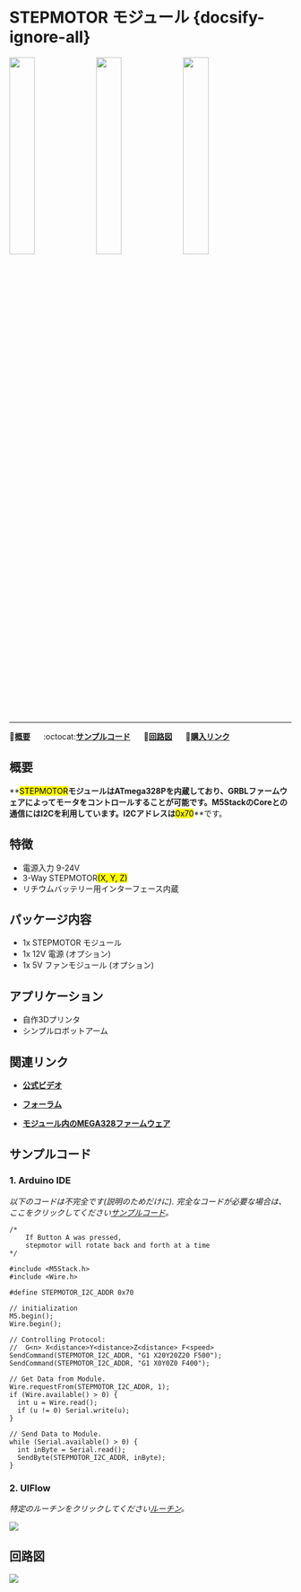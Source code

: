 # STEPMOTOR モジュール {docsify-ignore-all}

<img src="assets/img/product_pics/module/module_stepmotor_01.png" width="30%" height="30%"> <img src="assets/img/product_pics/module/module_stepmotor_02.png" width="30%" height="30%"> <img src="assets/img/product_pics/module/module_stepmotor_03.png" width="30%" height="30%">

<!-- <img src="assets/img/product_pics/module/module_stepmotor_04.png" width="30%" height="30%"> -->

***

:memo:**[概要](#概要)**&nbsp;&nbsp;&nbsp;&nbsp;&nbsp;&nbsp;:octocat:**[サンプルコード](#サンプルコード)**&nbsp;&nbsp;&nbsp;&nbsp;&nbsp;&nbsp;:electric_plug:**[回路図](#回路図)**&nbsp;&nbsp;&nbsp;&nbsp;&nbsp;&nbsp;🛒**[購入リンク](https://www.aliexpress.com/store/product/M5Stack-New-Arrival-Stepmotor-Module-for-Arduino-ESP32-GRBL-12C-Step-Motor-MEGA328P-similar-as-12V/3226069_32889109142.html?spm=2114.12010612.8148356.17.50511b9b5ViNuz)**

## 概要

**<mark>STEPMOTOR</mark>**モジュールはATmega328Pを内蔵しており、GRBLファームウェアによってモータをコントロールすることが可能です。M5StackのCoreとの通信にはI2Cを利用しています。I2Cアドレスは**<mark>0x70</mark>**です。

## 特徴

- 電源入力 9-24V
- 3-Way STEPMOTOR<mark>(X, Y, Z)</mark>
- リチウムバッテリー用インターフェース内蔵

## パッケージ内容

- 1x STEPMOTOR モジュール
- 1x 12V 電源 (オプション)
- 1x 5V ファンモジュール (オプション)

## アプリケーション

- 自作3Dプリンタ
- シンプルロボットアーム

## 関連リンク

- **[公式ビデオ](https://www.youtube.com/channel/UCozgFVglWYQXbvTmGyS739w)**

- **[フォーラム](http://forum.m5stack.com/)**

- **[モジュール内のMEGA328ファームウェア](https://github.com/m5stack/stepmotor_module/tree/master/Firmware%20for%20stepmotor%20module/GRBL-Arduino-Library)**

## サンプルコード

### 1. Arduino IDE

*以下のコードは不完全です(説明のためだけに). 完全なコードが必要な場合は、ここをクリックしてください[サンプルコード](https://github.com/m5stack/stepmotor_module/tree/master/Example/Arduino)。*

```clike
/*
    If Button A was pressed,
    stepmotor will rotate back and forth at a time
*/

#include <M5Stack.h>
#include <Wire.h>

#define STEPMOTOR_I2C_ADDR 0x70

// initialization
M5.begin();
Wire.begin();

// Controlling Protocol:
//  G<n> X<distance>Y<distance>Z<distance> F<speed>
SendCommand(STEPMOTOR_I2C_ADDR, "G1 X20Y20Z20 F500");
SendCommand(STEPMOTOR_I2C_ADDR, "G1 X0Y0Z0 F400");

// Get Data from Module.
Wire.requestFrom(STEPMOTOR_I2C_ADDR, 1);
if (Wire.available() > 0) {
  int u = Wire.read();
  if (u != 0) Serial.write(u);
}

// Send Data to Module.
while (Serial.available() > 0) {
  int inByte = Serial.read();
  SendByte(STEPMOTOR_I2C_ADDR, inByte);
}
```

### 2. UIFlow

*特定のルーチンをクリックしてください[ルーチン](https://github.com/m5stack/M5-ProductExampleCodes/blob/master/Module/STEPMOTOR/UIFlow)。*

<img src="assets/img/product_pics/module/module_example/STEPMOTOR/example_module_stepmotor_01.png">

## 回路図

<img src="assets/img/product_pics/module/stepmotor_sch.png">